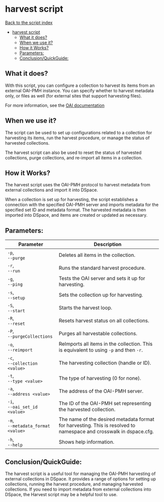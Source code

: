# harvest script
[Back to the script index](index.md)
<!-- TOC -->
* [harvest script](#harvest-script)
  * [What it does?](#what-it-does)
  * [When we use it?](#when-we-use-it)
  * [How it Works?](#how-it-works)
  * [Parameters:](#parameters)
  * [Conclusion/QuickGuide:](#conclusionquickguide)
<!-- TOC -->
## What it does?

With this script, you can configure a collection to harvest its items from an external OAI-PMH instance. You can specify whether to harvest metadata only, or files as well (for external sites that support harvesting files).

For more information, see the [OAI documentation](https://wiki.lyrasis.org/display/DSDOC7x/OAI) 

## When we use it?

The script can be used to set up configurations related to a collection for harvesting its items,
run the harvest procedure, or manage the status of
harvested collections.

The harvest script can also be used to reset the status of harvested collections, purge collections, and re-import all
items in a collection.

## How it Works?

The harvest script uses the OAI-PMH protocol to harvest metadata from external collections and import it into DSpace.

When a collection is set up for harvesting, the script establishes a connection with the specified OAI-PMH server and
imports metadata for the specified set ID and metadata format. The harvested metadata is then imported into DSpace, and
items are created or updated as necessary.

## Parameters:

| Parameter                              | Description                                                                                                        |
|----------------------------------------|--------------------------------------------------------------------------------------------------------------------|
| `-p`, <br/>`--purge`                   | Deletes all items in the collection.                                                                               |
| `-r`, <br/>`--run`                     | Runs the standard harvest procedure.                                                                               |
| `-g`, <br/>`--ping`                    | Tests the OAI server and sets it up for harvesting.                                                                |
| `-s`, <br/>`--setup`                   | Sets the collection up for harvesting.                                                                             |
| `-S`, <br/>`--start`                   | Starts the harvest loop.                                                                                           |
| `-R`, <br/>`--reset`                   | Resets harvest status on all collections.                                                                          |
| `-P`, <br/>`--purgeCollections`        | Purges all harvestable collections.                                                                                |
| `-o`, <br/>`--reimport`                | ReImports all items in the collection. This is equivalent to using `-p` and then `-r`.                             |
| `-c`, <br/>`--collection <value>`      | The harvesting collection (handle or ID).                                                                          |
| `-t`, <br/>`--type <value>`            | The type of harvesting (0 for none).                                                                               |
| `-a`, <br/>`--address <value>`         | The address of the OAI-PMH server.                                                                                 |
| `-i`, <br/>`--oai_set_id <value>`      | The ID of the OAI-PMH set representing the harvested collection.                                                   |
| `-m`, <br/>`--metadata_format <value>` | The name of the desired metadata format for harvesting. This is resolved to namespace and crosswalk in dspace.cfg. |
| `-h`, <br/>`--help`                    | Shows help information.                                                                                            |

## Conclusion/QuickGuide:

The harvest script is a useful tool for managing the OAI-PMH harvesting of external collections in DSpace. It provides a
range of options for setting up collections, running the harvest procedure, and managing harvested collections. If you
need to import metadata from external collections into DSpace, the Harvest script may be a helpful tool to use.
